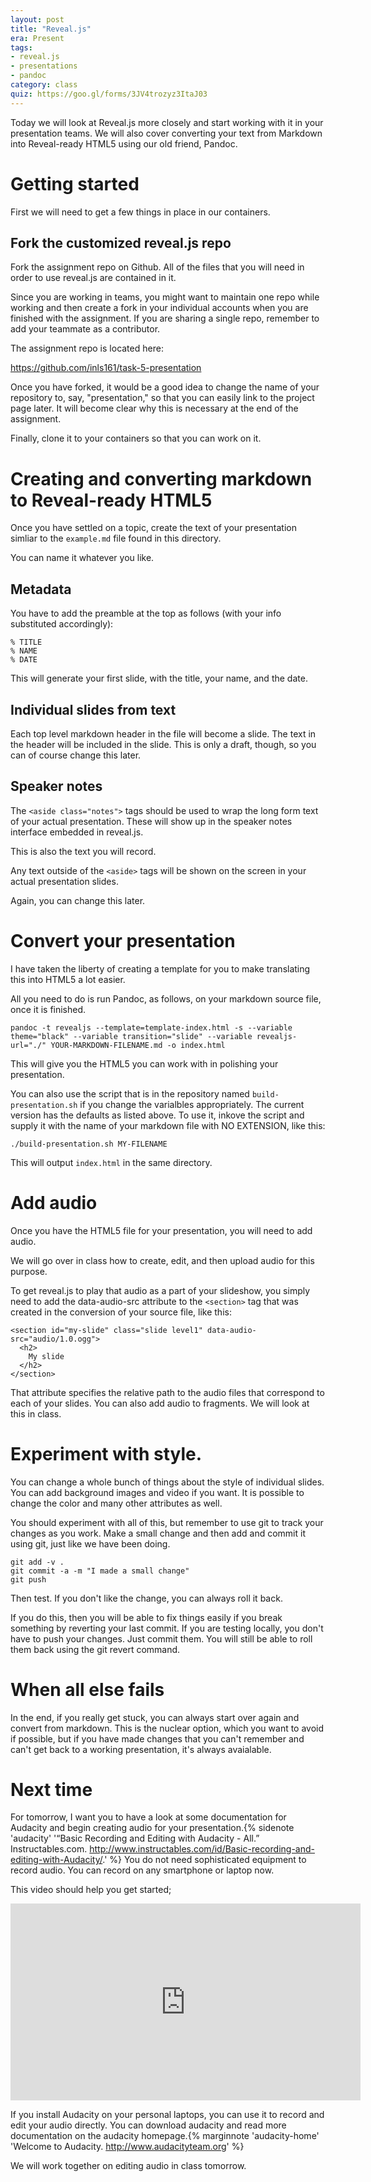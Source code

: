 ```yaml
---
layout: post
title: "Reveal.js"
era: Present
tags: 
- reveal.js
- presentations
- pandoc
category: class
quiz: https://goo.gl/forms/3JV4trozyz3ItaJ03
---
```


Today we will look at Reveal.js more closely and start working with it in your presentation teams. 
We will also cover converting your text from Markdown into Reveal-ready HTML5 using our old friend, Pandoc.
<excerpt/>

# Getting started

First we will need to get a few things in place in our containers. 

## Fork the customized reveal.js repo

Fork the assignment repo on Github. All of the files that you will need in order to use reveal.js are contained in it. 

Since you are working in teams, you might want to maintain one repo while working and then create a fork in your individual accounts when you are finished with the assignment. 
If you are sharing a single repo, remember to add your teammate as a contributor.

The assignment repo is located here: 

https://github.com/inls161/task-5-presentation

Once you have forked, it would be a good idea to change the name of your repository to, say, "presentation," so that you can easily link to the project page later. 
It will become clear why this is necessary at the end of the assignment.

Finally, clone it to your containers so that you can work on it. 

# Creating and converting markdown to Reveal-ready HTML5

Once you have settled on a topic, create the text of your presentation simliar to the `example.md` file found in this directory. 

You can name it whatever you like. 

## Metadata

You have to add the preamble at the top as follows (with your info substituted accordingly):

```
% TITLE
% NAME
% DATE
```

This will generate your first slide, with the title, your name, and the date.

## Individual slides from text

Each top level markdown header in the file will become a slide. 
The text in the header will be included in the slide. 
This is only a draft, though, so you can of course change this later. 

## Speaker notes

The `<aside class="notes">` tags should be used to wrap the long form text of your actual presentation. 
These will show up in the speaker notes interface embedded in reveal.js.

This is also the text you will record. 

Any text outside of the `<aside>` tags will be shown on the screen in your actual presentation slides. 

Again, you can change this later. 

# Convert your presentation

I have taken the liberty of creating a template for you to make translating this into HTML5 a lot easier. 

All you need to do is run Pandoc, as follows, on your markdown source file, once it is finished. 

`pandoc -t revealjs --template=template-index.html -s --variable theme="black" --variable transition="slide" --variable revealjs-url="./" YOUR-MARKDOWN-FILENAME.md -o index.html`

This will give you the HTML5 you can work with in polishing your presentation. 

You can also use the script that is in the repository named `build-presentation.sh` if you change the varialbles appropriately. 
The current version has the defaults as listed above. 
To use it, inkove the script and supply it with the name of your markdown file with NO EXTENSION, like this:

```
./build-presentation.sh MY-FILENAME
```

This will output `index.html` in the same directory. 

# Add audio

Once you have the HTML5 file for your presentation, you will need to add audio. 

We will go over in class how to create, edit, and then upload audio for this purpose. 

To get reveal.js to play that audio as a part of your slideshow, you simply need to add the data-audio-src attribute to the `<section>` tag that was created in the conversion of your source file, like this:

```
<section id="my-slide" class="slide level1" data-audio-src="audio/1.0.ogg">
  <h2>
    My slide
  </h2>
</section>
```

That attribute specifies the relative path to the audio files that correspond to each of your slides. 
You can also add audio to fragments. 
We will look at this in class. 

# Experiment with style. 

You can change a whole bunch of things about the style of individual slides. 
You can add background images and video if you want. 
It is possible to change the color and many other attributes as well. 

You should experiment with all of this, but remember to use git to track your changes as you work. 
Make a small change and then add and commit it using git, just like we have been doing. 

```
git add -v .
git commit -a -m "I made a small change"
git push
```

Then test. If you don't like the change, you can always roll it back. 

If you do this, then you will be able to fix things easily if you break something by reverting your last commit. If you are testing locally, you don't have to push your changes. Just commit them. You will still be able to roll them back using the git revert command.

# When all else fails

In the end, if you really get stuck, you can always start over again and convert from markdown. 
This is the nuclear option, which you want to avoid if possible, but if you have made changes that you can't remember and can't get back to a working presentation, it's always avaialable.

# Next time

For tomorrow, I want you to have a look at some documentation for Audacity and begin creating audio for your presentation.{% sidenote 'audacity' '“Basic Recording and Editing with Audacity - All.” Instructables.com. http://www.instructables.com/id/Basic-recording-and-editing-with-Audacity/.' %} 
You do not need sophisticated equipment to record audio. 
You can record on any smartphone or laptop now. 

This video should help you get started;

<div class="video-container">
<iframe width="560" height="315" src="https://www.youtube.com/embed/2gM12DIIwA0" frameborder="0" allowfullscreen></iframe>
</div>

If you install Audacity on your personal laptops, you can use it to record and edit your audio directly. 
You can download audacity and read more documentation on the audacity homepage.{% marginnote 'audacity-home' 'Welcome to Audacity. http://www.audacityteam.org' %}

We will work together on editing audio in class tomorrow. 


